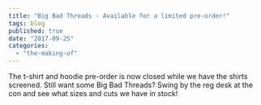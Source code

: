```yaml
---
title: "Big Bad Threads - Available for a limited pre-order!"
tags: blog
published: true
date: "2017-09-25"
categories: 
  - "the-making-of"
---
```


The t-shirt and hoodie pre-order is now closed while we have the shirts screened. Still want some Big Bad Threads? Swing by the reg desk at the con and see what sizes and cuts we have in stock!
